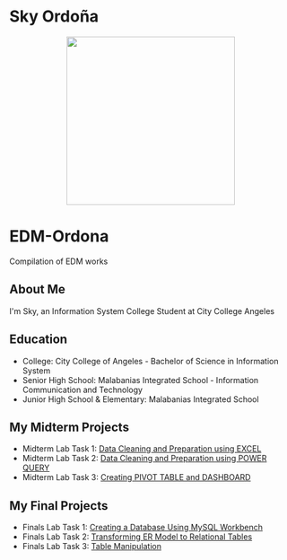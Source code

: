 # Sky Ordoña
<p align="center">
  <img width="300" height="300" src="https://github.com/user-attachments/assets/22980281-2f76-4301-ac70-71a8cf2dd35e">
</p>


# EDM-Ordona
Compilation of EDM works

## About Me
I'm Sky, an Information System College Student at City College Angeles

## Education
- College: City College of Angeles - Bachelor of Science in Information System 
- Senior High School: Malabanias Integrated School - Information Communication and Technology
- Junior High School & Elementary: Malabanias Integrated School

## My Midterm Projects
- Midterm Lab Task 1:
[Data Cleaning and Preparation using EXCEL](https://skyordona.github.io/Midterm-Task-1/)
- Midterm Lab Task 2:
[Data Cleaning and Preparation using POWER QUERY](https://skyordona.github.io/Midterm-Task-2/)
- Midterm Lab Task 3:
[Creating PIVOT TABLE and DASHBOARD](https://skyordona.github.io/Midterm-Task-3/)

## My Final Projects
- Finals Lab Task 1:
[Creating a Database Using MySQL Workbench](https://skyordona.github.io/Finals-Lab-Task-1/)
- Finals Lab Task 2:
[Transforming ER Model to Relational Tables](https://skyordona.github.io/Finals-Lab-Task-2-/)
- Finals Lab Task 3:
[Table Manipulation](https://skyordona.github.io/Finals-Lab-Task-3-/)


